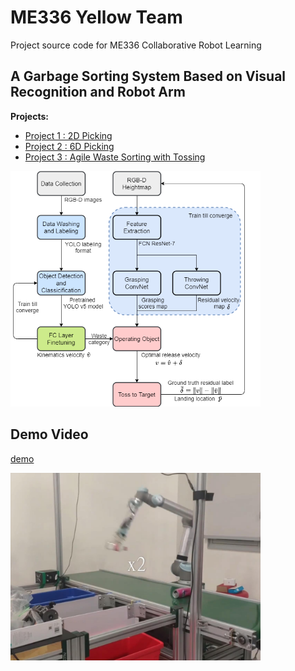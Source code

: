 # ME336 Yellow Team

Project source code for ME336 Collaborative Robot Learning

## A Garbage Sorting System Based on Visual Recognition and Robot Arm

**Projects:**
* [Project 1 : 2D Picking](README_PROJECT_1.md)
* [Project 2 : 6D Picking](README_PROJECT_2.md)
* [Project 3 : Agile Waste Sorting with Tossing](/projects/ME336_Report.pdf)

<img src="./drawings/Project_3_proposal.png" width=400/>

## Demo Video

[demo](https://github.com/silvery107/silvery107.github.io/raw/main/assets/img/tossing-video-4-3.mp4)



<img src="./images/tossing-img.jpg" width=400>
